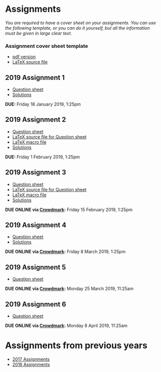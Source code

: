 # Assignments

_You are required to have a cover sheet on your assignments. You can use the following template, or you can do it yourself, but all the information must be given in large clear text._

### Assignment cover sheet template

- [pdf version](./3aa_cover_2019.pdf)
- [LaTeX source file](./3aa_cover_2019.tex)

## 2019 Assignment 1

- [Question sheet](./3aa1_2019.pdf)
- [Solutions](./3aa1s_2019.pdf)

**DUE:** Friday 18 January 2019, 1:25pm

## 2019 Assignment 2

- [Question sheet](./3aa2_2019.pdf)
- [LaTeX source file for Question sheet](./3aa2_2019.tex)
- [LaTeX macro file](./coursemacros.tex)
- [Solutions](./3aa2s_2019.pdf)

**DUE:** Friday 1 February 2019, 1:25pm

## 2019 Assignment 3

- [Question sheet](./3aa3_2019.pdf)
- [LaTeX source file for Question sheet](./3aa3_2019.tex)
- [LaTeX macro file](./coursemacros.tex)
- [Solutions](./3aa3s_2019.pdf)

**DUE ONLINE via [Crowdmark](https://crowdmark.com/):** Friday 15 February 2019, 1:25pm

## 2019 Assignment 4

- [Question sheet](./3aa4_2019.pdf)
- [Solutions](./3aa4s_2019.pdf)

**DUE ONLINE via [Crowdmark](https://crowdmark.com/):** Friday 8 March 2019, 1:25pm

## 2019 Assignment 5

- [Question sheet](./3aa5_2019.pdf)

**DUE ONLINE via [Crowdmark](https://crowdmark.com/):** Monday 25 March 2019, 11:25am

## 2019 Assignment 6

- [Question sheet](./3aa6_2019.pdf)

**DUE ONLINE via [Crowdmark](https://crowdmark.com/):** Monday 8 April 2019, 11:25am

# Assignments from previous years

- [2017 Assignments](./2017/assignments.md)
- [2016 Assignments](./2016/assignments.md)
